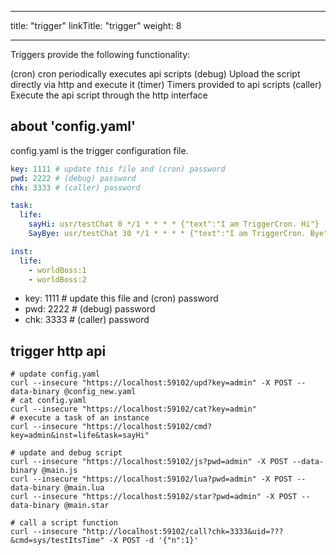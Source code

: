 
---
title: "trigger"
linkTitle: "trigger"
weight: 8

---
Triggers provide the following functionality:

(cron) cron periodically executes api scripts
(debug) Upload the script directly via http and execute it
(timer) Timers provided to api scripts
(caller) Execute the api script through the http interface

## about 'config.yaml'
config.yaml is the trigger configuration file.
```yaml
key: 1111 # update this file and (cron) password
pwd: 2222 # (debug) password
chk: 3333 # (caller) password

task:
  life:
    sayHi: usr/testChat 0 */1 * * * * {"text":"I am TriggerCron. Hi"}
    SayBye: usr/testChat 30 */1 * * * * {"text":"I am TriggerCron. Bye"}

inst:
  life:
    - worldBoss:1
    - worldBoss:2

```
- key: 1111 # update this file and (cron) password
- pwd: 2222 # (debug) password
- chk: 3333 # (caller) password


## trigger http api
```console
# update config.yaml
curl --insecure "https://localhost:59102/upd?key=admin" -X POST --data-binary @config_new.yaml
# cat config.yaml
curl --insecure "https://localhost:59102/cat?key=admin"
# execute a task of an instance
curl --insecure "https://localhost:59102/cmd?key=admin&inst=life&task=sayHi"

# update and debug script
curl --insecure "https://localhost:59102/js?pwd=admin" -X POST --data-binary @main.js
curl --insecure "https://localhost:59102/lua?pwd=admin" -X POST --data-binary @main.lua
curl --insecure "https://localhost:59102/star?pwd=admin" -X POST --data-binary @main.star

# call a script function
curl --insecure "http://localhost:59102/call?chk=3333&uid=???&cmd=sys/testItsTime" -X POST -d '{"n":1}'
```